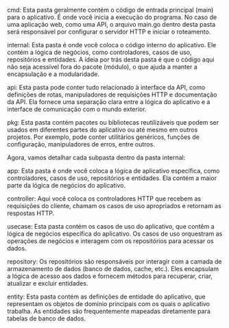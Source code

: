 cmd: Esta pasta geralmente contém o código de entrada principal (main) para o aplicativo. É onde você inicia a execução do programa. No caso de uma aplicação web, como uma API, o arquivo main.go dentro desta pasta será responsável por configurar o servidor HTTP e iniciar o roteamento.

internal: Esta pasta é onde você coloca o código interno do aplicativo. Ele contém a lógica de negócios, como controladores, casos de uso, repositórios e entidades. A ideia por trás desta pasta é que o código aqui não seja acessível fora do pacote (módulo), o que ajuda a manter a encapsulação e a modularidade.

api: Esta pasta pode conter tudo relacionado à interface da API, como definições de rotas, manipuladores de requisições HTTP e documentação da API. Ela fornece uma separação clara entre a lógica do aplicativo e a interface de comunicação com o mundo exterior.

pkg: Esta pasta contém pacotes ou bibliotecas reutilizáveis que podem ser usados em diferentes partes do aplicativo ou até mesmo em outros projetos. Por exemplo, pode conter utilitários genéricos, funções de configuração, manipuladores de erros, entre outros.


Agora, vamos detalhar cada subpasta dentro da pasta internal:


app: Esta pasta é onde você coloca a lógica de aplicativo específica, como controladores, casos de uso, repositórios e entidades. Ela contém a maior parte da lógica de negócios do aplicativo.

controller: Aqui você coloca os controladores HTTP que recebem as requisições do cliente, chamam os casos de uso apropriados e retornam as respostas HTTP.

usecase: Esta pasta contém os casos de uso do aplicativo, que contêm a lógica de negócios específica do aplicativo. Os casos de uso orquestram as operações de negócios e interagem com os repositórios para acessar os dados.

repository: Os repositórios são responsáveis por interagir com a camada de armazenamento de dados (banco de dados, cache, etc.). Eles encapsulam a lógica de acesso aos dados e fornecem métodos para recuperar, criar, atualizar e excluir entidades.

entity: Esta pasta contém as definições de entidade do aplicativo, que representam os objetos de domínio principais com os quais o aplicativo trabalha. As entidades são frequentemente mapeadas diretamente para tabelas de banco de dados.